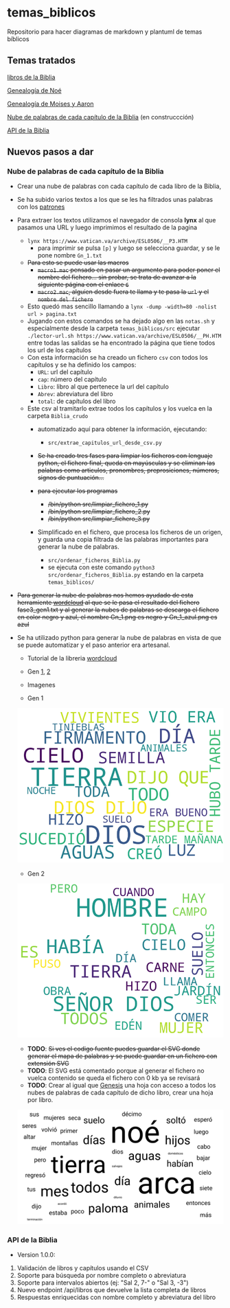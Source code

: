 # temas_biblicos

Repositorio para hacer diagramas de markdown y plantuml de temas bíblicos

## Temas tratados

[libros de la Biblia](markdown/Libros_de_la_Biblia.md)

[Genealogía de Noé](markdown/Genealogia_de_Noe.md)

[Genealogía de Moises y Aaron](markdown/Genealogia_de_Moises_y_Aaron.md)

[Nube de palabras de cada capítulo de la Biblia](markdown/Nube_palabras_Biblia.md) (en construccción)

[API de la Biblia](markdown/API_de_la_Biblia.md)

## Nuevos pasos a dar

### Nube de palabras de cada capítulo de la Biblia
- Crear una nube de palabras con cada capítulo de cada libro de la Biblia,

- Se ha subido varios textos a los que se les ha filtrados unas palabras con los [patrones](Biblia/texto_filtrado/patron-filtro.txt)
- Para extraer los textos utilizamos el navegador de consola **lynx** al que pasamos una URL y luego imprimimos el resultado de la pagina
  - `lynx https://www.vatican.va/archive/ESL0506/__P3.HTM`
    - para imprimir se pulsa `[p]` y luego se selecciona guardar, y se le pone nombre `Gn_1.txt`
  - ~~Para esto se puede usar las macros~~
    - ~~`macro1.mac` pensado en pasar un argumento para poder poner el nombre del fichero... sin probar, se trata de avanzar a la siguiente página con el enlace `6`~~
    - ~~`macro2.mac`, alguien desde fuera te llama y te pasa la `url` y el `nombre del fichero`~~
  - Esto quedó mas sencillo llamando a `lynx -dump -width=80 -nolist url > pagina.txt`
  - Jugando con estos comandos se ha dejado algo en las `notas.sh` y especialmente desde la carpeta `temas_biblicos/src` ejecutar `./lector-url.sh https://www.vatican.va/archive/ESL0506/__PH.HTM` entre todas las salidas se ha encontrado la página que tiene todos los url de los capítulos
  - Con esta información se ha creado un fichero `csv` con todos los capítulos y se ha definido los campos:
    - `URL`: url del capítulo
    - `cap`: número del capítulo
    - `Libro`: libro al que  pertenece la url del capítulo
    - `Abrev`: abreviatura del libro
    - `total`: de capítulos del libro
  - Este csv al tramitarlo extrae todos los capítulos y los vuelca en la carpeta `Biblia_crudo`
    - automatizado aquí para obtener la información, ejecutando:
      - `src/extrae_capitulos_url_desde_csv.py`

    - ~~Se ha creado tres fases para limpiar los ficheros con lenguaje python, el fichero final, queda en mayúsculas y se eliminan las palabras como articulos, pronombres, preprosiciones, números, signos de puntuación...~~
    - ~~para ejecutar los programas~~
      - ~~/bin/python src/limpiar_fichero_1.py~~
      - ~~/bin/python src/limpiar_fichero_2.py~~
      - ~~/bin/python src/limpiar_fichero_3.py~~

    - Simplificado en el fichero, que procesa los ficheros de un origen, y guarda una copia filtrada de las palabras importantes para generar la nube de palabras.
      - `src/ordenar_ficheros_Biblia.py`
      - se ejecuta con este comando `python3 src/ordenar_ficheros_Biblia.py` estando en la carpeta `temas_biblicos/`

- ~~Para generar la nube de palabras nos hemos ayudado de esta herramiente [wordcloud](https://awario.com/es/wordcloud/) al que se le pasa el resultado del fichero fase3_gen1.txt y al generar la nubes de palabras se descarga el fichero en color negro y azul, el nombre Gn_1.png es negro y Gn_1_azul.png es azul~~

- Se ha utilizado python para generar la nube de palabras en vista de que se puede automatizar y el paso anterior era artesanal.
  - Tutorial de la libreria [wordcloud](https://www.datacamp.com/es/tutorial/wordcloud-python)

  - Gen [1](Biblia/texto_filtrado/AT/Gn/Gn_1.txt), [2](Biblia/texto_filtrado/AT/Gn/Gn_2.txt)
  - Imagenes

  - Gen 1

  ![Gen1](Biblia/nube_de_palabras/AT/Gn/Gn_1.png)

  - Gen 2

  ![Gen2](Biblia/nube_de_palabras/AT/Gn/Gn_2.png)

  - **TODO**: ~~Si ves el codigo fuente puedes guardar el SVG donde generar el mapa de palabras y se puede guardar en un fichero con extensión SVG~~
  - **TODO**: El SVG está comentado porque al generar el fichero no vuelca contenido se queda el fichero con 0 kb ya se revisará
  - **TODO**: Crear al igual que [Genesis](/Biblia/Genesis.md) una hoja con acceso a todos los nubes de palabras de cada capítulo de dicho libro, crear una hoja por libro.
  
  ~~![Gen8](Biblia/nube_de_palabras/AT/Gn/Gn_8.svg)~~

### API de la Biblia

- Version 1.0.0:

1. Validación de libros y capítulos usando el CSV
2. Soporte para búsqueda por nombre completo o abreviatura
3. Soporte para intervalos abiertos (ej: "Sal 2, 7-" o "Sal 3, -3")
4. Nuevo endpoint /api/libros que devuelve la lista completa de libros
5. Respuestas enriquecidas con nombre completo y abreviatura del libro